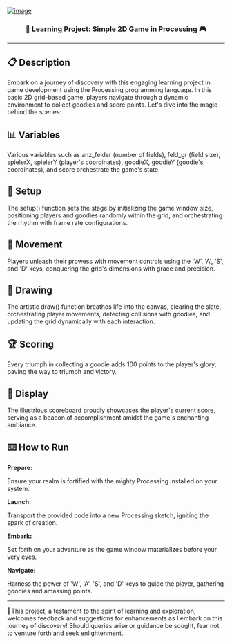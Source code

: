 <!-- Heading -->

[![image](https://github.com/ibrazqrj/processing-minigame/assets/153816768/c5f7c034-d0b3-45a9-bf53-6a7d31470c1b)](https://prnt.sc/l9IHLPLDqyHo)

<h3 align="center" width="200px"><b>🌟 Learning Project: Simple 2D Game in Processing 🎮</b></h3>

 <!-- Desc section -->

---

<b>📋 Description</b>
---
Embark on a journey of discovery with this engaging learning project in game development using the Processing programming language. In this basic 2D grid-based game, players navigate through a dynamic environment to collect goodies and score points. Let's dive into the magic behind the scenes:

<b>📊 Variables</b> 
---
Various variables such as anz_felder (number of fields), feld_gr (field size), spielerX, spielerY (player's coordinates), goodieX, goodieY (goodie's coordinates), and score orchestrate the game's state.

<b>🎨 Setup</b>  
---
The setup() function sets the stage by initializing the game window size, positioning players and goodies randomly within the grid, and orchestrating the rhythm with frame rate configurations.

<b>🚶 Movement</b>
---
Players unleash their prowess with movement controls using the 'W', 'A', 'S', and 'D' keys, conquering the grid's dimensions with grace and precision.

<b>🎨 Drawing</b>  
---
The artistic draw() function breathes life into the canvas, clearing the slate, orchestrating player movements, detecting collisions with goodies, and updating the grid dynamically with each interaction.

<b>🏆 Scoring</b> 
---
Every triumph in collecting a goodie adds 100 points to the player's glory, paving the way to triumph and victory.

<b>💬 Display</b>
---
The illustrious scoreboard proudly showcases the player's current score, serving as a beacon of accomplishment amidst the game's enchanting ambiance.

<b>⌨️ How to Run</b>
---
<b>Prepare:</b> 

Ensure your realm is fortified with the mighty Processing installed on your system.


<b>Launch:</b> 

Transport the provided code into a new Processing sketch, igniting the spark of creation.


<b>Embark:</b> 

Set forth on your adventure as the game window materializes before your very eyes.


<b>Navigate:</b>

Harness the power of 'W', 'A', 'S', and 'D' keys to guide the player, gathering goodies and amassing points.

---
🌱This project, a testament to the spirit of learning and exploration, welcomes feedback and suggestions for enhancements as I embark on this journey of discovery! Should queries arise or guidance be sought, fear not to venture forth and seek enlightenment.
